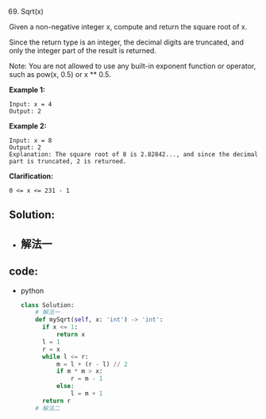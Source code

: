 69. Sqrt(x)

Given a non-negative integer x, compute and return the square root of x.

Since the return type is an integer, the decimal digits are truncated, and only the integer part of the result is returned.

Note: You are not allowed to use any built-in exponent function or operator, such as pow(x, 0.5) or x ** 0.5.

<!-- **Note:**  -->

**Example 1:**
```
Input: x = 4
Output: 2
```

**Example 2:**
```
Input: x = 8
Output: 2
Explanation: The square root of 8 is 2.82842..., and since the decimal part is truncated, 2 is returned.
```

**Clarification:**
```
0 <= x <= 231 - 1
```

## Solution:
- 解法一
  - 


## code:

<!-- - java
  - Code
    ```java
    class Solution {
    }
    ``` -->
- python
    ```py
    class Solution:
        # 解法一
        def mySqrt(self, x: 'int') -> 'int':
          if x <= 1:
              return x
          l = 1
          r = x
          while l <= r:
              m = l + (r - l) // 2
              if m * m > x:
                  r = m - 1
              else:
                  l = m + 1
          return r
        # 解法二
    ```
